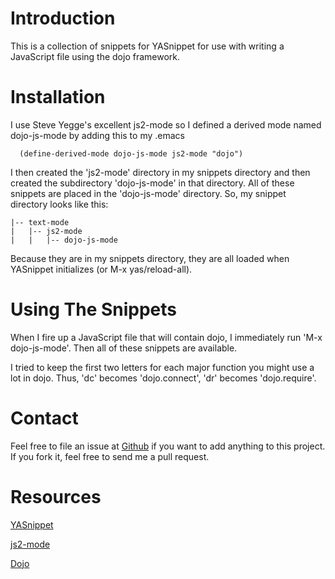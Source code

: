 Introduction
============
This is a collection of snippets for YASnippet for use with writing a
JavaScript file using the dojo framework.

Installation
============
I use Steve Yegge's excellent js2-mode so I defined a derived mode named
dojo-js-mode by adding this to my .emacs

      (define-derived-mode dojo-js-mode js2-mode "dojo")

I then created the 'js2-mode' directory in my snippets directory and then
created the subdirectory 'dojo-js-mode' in that directory.  All of these
snippets are placed in the 'dojo-js-mode' directory.  So, my snippet directory
looks like this:

    |-- text-mode
    |   |-- js2-mode
    |   |   |-- dojo-js-mode

Because they are in my snippets directory, they are all loaded when YASnippet
initializes (or M-x yas/reload-all).

Using The Snippets
==================
When I fire up a JavaScript file that will contain dojo, I immediately run
'M-x dojo-js-mode'.  Then all of these snippets are available.

I tried to keep the first two letters for each major function you might use a
lot in dojo.  Thus, 'dc' becomes 'dojo.connect', 'dr' becomes 'dojo.require'.

Contact
=======
Feel free to file an issue at
[Github](http://github.com/slackorama/dojo-yasnippets/issues) if you want to
add anything to this project.  If you fork it, feel free to send me a pull
request.

Resources
=========
[YASnippet](http://pluskid.lifegoo.com/upload/project/yasnippet/doc/index.html)

[js2-mode](http://code.google.com/p/js2-mode/)

[Dojo](http://www.dojotoolkit.org)




